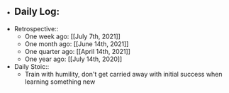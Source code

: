 - Daily Log:
    -
- Retrospective::
    - One week ago: [[July 7th, 2021]]
    - One month ago: [[June 14th, 2021]]
    - One quarter ago: [[April 14th, 2021]]
    - One year ago: [[July 14th, 2020]]
- Daily Stoic::
    - Train with humility, don't get carried away with initial success when learning something new
